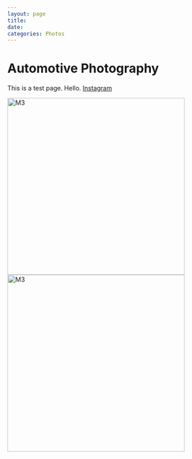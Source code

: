 ```yaml
---
layout: page
title:
date:   
categories: Photos
---
```

# <strong>Automotive Photography</strong>
This is a test page. Hello.
[Instagram](https://instagram.com/feinfotos)


<img src="https://lh5.googleusercontent.com/0KDK-KZt1Nc-dsY6LUWExrlrClBUsKZ0Ul-KRhdh9kcqFSo-gUGJOSHwVAmVNgoGVQfpYD1ylGHfWbERBzt6dhbwjJMkCXUCG7rvqm--aVj1jNPhLH7yJzm5cvafUCQ1kA=w1280" alt="M3" width="400"/>

<img src="https://lh3.googleusercontent.com/gfQ_E7a4tBboxrmRm-Lpp-o-GiChavr4sDQBM47VgMojVjuEHxKC2p4fQYUZXMap78A2_8Kg9E6yFQNvy9b2wy8KzgJqxIoSkxMiWEL95aArc9KVw0NZKrFAelKXkN-j5g=w1280" alt="M3" width="400"/>
